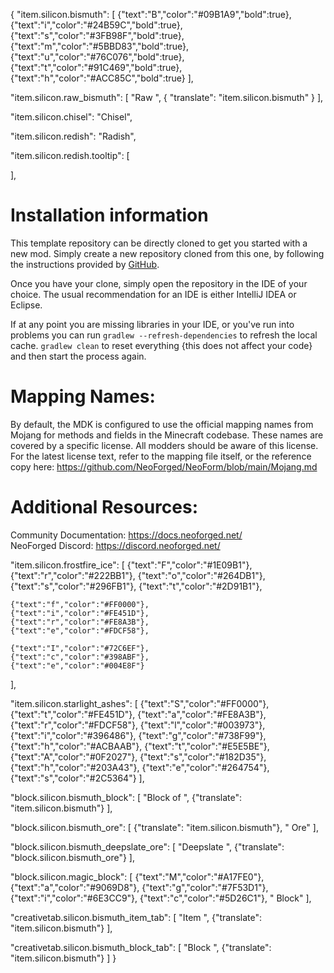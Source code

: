 {
  "item.silicon.bismuth": [
      {"text":"B","color":"#09B1A9","bold":true},
      {"text":"i","color":"#24B59C","bold":true},
      {"text":"s","color":"#3FB98F","bold":true},
      {"text":"m","color":"#5BBD83","bold":true},
      {"text":"u","color":"#76C076","bold":true},
      {"text":"t","color":"#91C469","bold":true},
      {"text":"h","color":"#ACC85C","bold":true}
  ],

  "item.silicon.raw_bismuth": [
    "Raw ",
    { "translate": "item.silicon.bismuth" }
  ],

  "item.silicon.chisel": "Chisel",

  "item.silicon.redish": "Radish",

  "item.silicon.redish.tooltip": [

  ],

Installation information
=======

This template repository can be directly cloned to get you started with a new
mod. Simply create a new repository cloned from this one, by following the
instructions provided by [GitHub](https://docs.github.com/en/repositories/creating-and-managing-repositories/creating-a-repository-from-a-template).

Once you have your clone, simply open the repository in the IDE of your choice. The usual recommendation for an IDE is either IntelliJ IDEA or Eclipse.

If at any point you are missing libraries in your IDE, or you've run into problems you can
run `gradlew --refresh-dependencies` to refresh the local cache. `gradlew clean` to reset everything
{this does not affect your code} and then start the process again.

Mapping Names:
============
By default, the MDK is configured to use the official mapping names from Mojang for methods and fields
in the Minecraft codebase. These names are covered by a specific license. All modders should be aware of this
license. For the latest license text, refer to the mapping file itself, or the reference copy here:
https://github.com/NeoForged/NeoForm/blob/main/Mojang.md

Additional Resources:
==========
Community Documentation: https://docs.neoforged.net/  
NeoForged Discord: https://discord.neoforged.net/



  "item.silicon.frostfire_ice": [
    {"text":"F","color":"#1E09B1"},
    {"text":"r","color":"#222BB1"},
    {"text":"o","color":"#264DB1"},
    {"text":"s","color":"#296FB1"},
    {"text":"t","color":"#2D91B1"},

    {"text":"f","color":"#FF0000"},
    {"text":"i","color":"#FE451D"},
    {"text":"r","color":"#FE8A3B"},
    {"text":"e","color":"#FDCF58"},

    {"text":"I","color":"#72C6EF"},
    {"text":"c","color":"#398ABF"},
    {"text":"e","color":"#004E8F"}
  ],

  "item.silicon.starlight_ashes": [
    {"text":"S","color":"#FF0000"},
    {"text":"t","color":"#FE451D"},
    {"text":"a","color":"#FE8A3B"},
    {"text":"r","color":"#FDCF58"},
    {"text":"l","color":"#003973"},
    {"text":"i","color":"#396486"},
    {"text":"g","color":"#738F99"},
    {"text":"h","color":"#ACBAAB"},
    {"text":"t","color":"#E5E5BE"},
    {"text":"A","color":"#0F2027"},
    {"text":"s","color":"#182D35"},
    {"text":"h","color":"#203A43"},
    {"text":"e","color":"#264754"},
    {"text":"s","color":"#2C5364"}
  ],


  "block.silicon.bismuth_block": [
    "Block of ",
    {"translate": "item.silicon.bismuth"}
  ],

  "block.silicon.bismuth_ore": [
    {"translate": "item.silicon.bismuth"},
    " Ore"
  ],

  "block.silicon.bismuth_deepslate_ore": [
    "Deepslate ",
    {"translate": "block.silicon.bismuth_ore"}
  ],

  "block.silicon.magic_block": [
    {"text":"M","color":"#A17FE0"},
    {"text":"a","color":"#9069D8"},
    {"text":"g","color":"#7F53D1"},
    {"text":"i","color":"#6E3CC9"},
    {"text":"c","color":"#5D26C1"},
    " Block"
  ],

  "creativetab.silicon.bismuth_item_tab": [
    "Item ",
    {"translate": "item.silicon.bismuth"}
  ],

  "creativetab.silicon.bismuth_block_tab": [
    "Block ",
    {"translate": "item.silicon.bismuth"}
  ]
}
